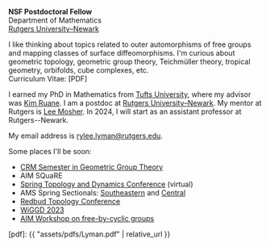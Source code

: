 **NSF Postdoctoral Fellow**  
Department of Mathematics  
[Rutgers University–Newark](https://sasn.rutgers.edu/academics-admissions/academic-departments/mathematics-computer-science)

I like thinking about topics related to outer automorphisms of free groups and
mapping classes of surface diffeomorphisms.
I'm curious about geometric topology, geometric group theory, Teichmüller theory,
tropical geometry, orbifolds, cube complexes, etc.    
Curriculum Vitae: [PDF]

I earned my PhD in Mathematics from [Tufts University](https://math.tufts.edu),
where my advisor was [Kim Ruane](https://math.tufts.edu/people/faculty/kim-ruane).
I am a postdoc at
[Rutgers University–Newark](https://sasn.rutgers.edu/academics-admissions/academic-departments/mathematics-computer-science).
My mentor at Rutgers is [Lee Mosher](https://www.newark.rutgers.edu/about-us/have-you-met-rutgers-newark/lee-mosher).
In 2024, I will start as an assistant professor at Rutgers--Newark.

My email address is <rylee.lyman@rutgers.edu>.  

Some places I'll be soon:
 - [CRM Semester in Geometric Group Theory](https://www.crmath.ca/en/activities/#/type/activity/id/3827)
 - AIM SQuaRE
 - [Spring Topology and Dynamics Conference](https://sites.rhodes.edu/stdc) (virtual)
 - AMS Spring Sectionals: [Southeastern](https://www.ams.org/meetings/sectional/2298_deadlines.html) and [Central](https://www.ams.org/meetings/sectional/2308_program_ss2.html)
 - [Redbud Topology Conference](https://redbud.math.ou.edu/spring-2023/)
 - [WiGGD 2023](https://math.ou.edu/~jing/wiggd2023/)
 - [AIM Workshop on free-by-cyclic groups](https://aimath.org/workshops/upcoming/freebycyclic/)

[pdf]: {{ "assets/pdfs/Lyman.pdf" | relative_url }}
